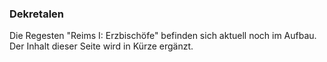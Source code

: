 ### Dekretalen

Die Regesten "Reims I: Erzbischöfe" befinden sich aktuell noch im Aufbau. Der Inhalt dieser Seite wird in Kürze ergänzt.

